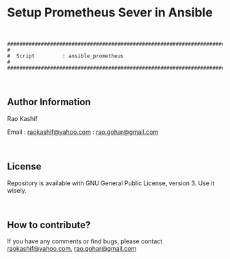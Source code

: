 # Setup Prometheus Sever in Ansible
<br>

```
###############################################################################
#
#  Script         : ansible_prometheus
#
###############################################################################
```
<br>

Author Information
------------------

Rao Kashif

Email : raokashif@yahoo.com
      : rao.gohar@gmail.com

<br>

License
------------------
Repository is available with GNU General Public License, version 3. Use it wisely.


<br>

How to contribute?
------------------
If you have any comments or find bugs, please contact raokashif@yahoo.com, rao.gohar@gmail.com
